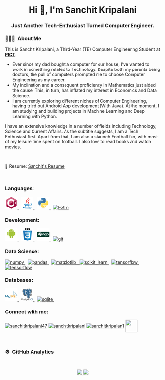 <h1 align="center">Hi 👋, I'm Sanchit Kripalani</h1>
<h3 align="center">Just Another Tech-Enthusiast Turned Computer Engineer.</h3>

### 👨🏻‍💻 &nbsp;About Me
This is Sanchit Kripalani, a Third-Year (TE) Computer Engineering Student at [**PICT**](https://pict.edu/). 
- Ever since my dad bought a computer for our house, I’ve wanted to work in something related to Technology. Despite both my parents being doctors, the pull of computers prompted me to choose Computer Engineering as my career.
- My inclination and a consequent proficiency in Mathematics just aided the cause. This, in turn, has inflated my interest in Economics and Data Science.
- I am currently exploring different niches of Computer Engineering, having tried out Android App development (With Java). At the moment, I am studying and building projects in Machine Learning and Deep Learning with Python.

I have an extensive knowledge in a number of fields including Technology, Science and Current Affairs. As the subtitle suggests, I am a Tech Enthusiast first. Apart from that, I am also a staunch Football fan, with most of my leisure time spent on football. I also love to read books and watch movies.

<br>

 📄 Resume: [Sanchit's Resume](https://drive.google.com/file/d/1wYPRlDaSaodKAnrl0mGjsR5wfTIvmnbe/view?usp=sharing)

<br>

<h3 align="left">Languages:</h3>
<p align="left"> 
<a href="https://www.w3schools.com/cpp/" target="_blank"> <img src="https://raw.githubusercontent.com/devicons/devicon/master/icons/cplusplus/cplusplus-original.svg" alt="cplusplus" width="40" height="40"/> </a> &nbsp;
<a href="https://www.java.com" target="_blank"> <img src="https://raw.githubusercontent.com/devicons/devicon/master/icons/java/java-original.svg" alt="java" width="40" height="40"/> </a> &nbsp;
<a href="https://www.python.org" target="_blank"> <img src="https://raw.githubusercontent.com/devicons/devicon/master/icons/python/python-original.svg" alt="python" width="40" height="40"/> </a> &nbsp;
<a href="https://kotlinlang.org" target="_blank"> <img src="https://www.vectorlogo.zone/logos/kotlinlang/kotlinlang-icon.svg" alt="kotlin" width="40" height="40"/> </a>
</p>

<h3 align="left">Development:</h3>
<p align="left"> 
<a href="https://developer.android.com" target="_blank"> <img src="https://raw.githubusercontent.com/devicons/devicon/master/icons/android/android-original-wordmark.svg" alt="android" width="40" height="40"/> </a>  &nbsp;
<a href="https://www.w3schools.com/css/" target="_blank"> <img src="https://raw.githubusercontent.com/devicons/devicon/master/icons/css3/css3-original-wordmark.svg" alt="css3" width="40" height="40"/> </a> &nbsp;
<a href="https://www.djangoproject.com/" target="_blank"> <img src="https://raw.githubusercontent.com/devicons/devicon/master/icons/django/django-original.svg" alt="django" width="40" height="40"/> </a> &nbsp;
<a href="https://git-scm.com/" target="_blank"> <img src="https://www.vectorlogo.zone/logos/git-scm/git-scm-icon.svg" alt="git" width="40" height="40"/> </a>   
</p>

<h3 align="left">Data Science:</h3>
<p align="left">
<a href="https://numpy.org/" target="_blank"> <img src="https://numpy.org/images/logos/numpy.svg" alt="numpy" width="40" height="40"/> 
</a> &nbsp;
<a href="https://pandas.pydata.org/" target="_blank"> <img src="https://encrypted-tbn0.gstatic.com/images?q=tbn:ANd9GcTDIqFNPFquurBV2EX89LOVFAgJieARWphRnYMwMvuE9uP9cDbK3l2LtOZ4GkyYBpHF4cA&usqp=CAU" alt="pandas" width="40" height="40"/> 
</a> &nbsp;
<a href="https://matplotlib.org/" target="_blank"> <img src="https://upload.wikimedia.org/wikipedia/commons/thumb/0/01/Created_with_Matplotlib-logo.svg/1024px-Created_with_Matplotlib-logo.svg.png" alt="matplotlib" width="40" height="40"/> &nbsp;
<a href="https://scikit-learn.org/" target="_blank"> <img src="https://upload.wikimedia.org/wikipedia/commons/0/05/Scikit_learn_logo_small.svg" alt="scikit_learn" width="40" height="40"/> 
</a> &nbsp;
<a href="https://www.tensorflow.org" target="_blank"> <img src="https://www.vectorlogo.zone/logos/tensorflow/tensorflow-icon.svg" alt="tensorflow" width="40" height="40"/> </a> &nbsp;
<a href="https://keras.io/" target="_blank"> <img src="https://upload.wikimedia.org/wikipedia/commons/thumb/a/ae/Keras_logo.svg/1200px-Keras_logo.svg.png" alt="tensorflow" width="40" height="40"/> </a> 
</p>
</h3>

<h3 align="left">Databases:</h3>
<p align="left">
<a href="https://www.mysql.com/" target="_blank"> <img src="https://raw.githubusercontent.com/devicons/devicon/master/icons/mysql/mysql-original-wordmark.svg" alt="mysql" width="40" height="40"/> </a> &nbsp;
<a href="https://www.postgresql.org" target="_blank"> <img src="https://raw.githubusercontent.com/devicons/devicon/master/icons/postgresql/postgresql-original-wordmark.svg" alt="postgresql" width="40" height="40"/> </a> &nbsp;
<a href="https://www.sqlite.org/" target="_blank"> <img src="https://www.vectorlogo.zone/logos/sqlite/sqlite-icon.svg" alt="sqlite" width="40" height="40"/> </a> &nbsp;
</p>
</h3>

<h3 align="left">Connect with me:</h3>
<p align="left">
<a href="https://linkedin.com/in/sanchitkripalani47" target="blank"><img align="center" src="https://raw.githubusercontent.com/rahuldkjain/github-profile-readme-generator/master/src/images/icons/Social/linked-in-alt.svg" alt="sanchitkripalani47" height="30" width="40" /></a>
<a href="https://kaggle.com/sanchitkripalani" target="blank"><img align="center" src="https://raw.githubusercontent.com/rahuldkjain/github-profile-readme-generator/master/src/images/icons/Social/kaggle.svg" alt="sanchitkripalani" height="30" width="40" /></a>
<a href="https://www.hackerrank.com/sanchitkripalan1" target="blank"><img align="center" src="https://raw.githubusercontent.com/rahuldkjain/github-profile-readme-generator/master/src/images/icons/Social/hackerrank.svg" alt="sanchitkripalan1" height="30" width="40" /></a>
<a href="mailto:sanchitkripalani47@gmail.com" title="Mail me" target="_blank" onclick="window.open('your WS URL');">
<img align="center" src="https://img.icons8.com/color/48/000000/gmail--v2.png" height="40" width="40"/>
</a>
</p>
<br>

### ⚙️ &nbsp;GitHub Analytics
<br>
<p align="center">
<a href="https://github.com/sanchitkripalani47/">
  <img height="180em" src="https://github-readme-stats-eight-theta.vercel.app/api?username=sanchitkripalani47&show_icons=true&theme=algolia&include_all_commits=true&count_private=true"/>
  <img height="180em" src="https://github-readme-stats-eight-theta.vercel.app/api/top-langs/?username=sanchitkripalani47&layout=compact&langs_count=8&theme=algolia"/>
</a>
</p>
